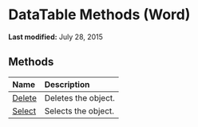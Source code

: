 
# DataTable Methods (Word)

 **Last modified:** July 28, 2015


## Methods



|**Name**|**Description**|
|:-----|:-----|
| [Delete](82ab6611-856f-1853-694d-589baa8544d2.md)|Deletes the object.|
| [Select](9ee05cd8-401b-3d9f-7576-b88bbfe6498b.md)|Selects the object.|
